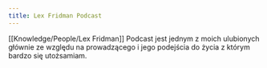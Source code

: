 ```yaml
---
title: Lex Fridman Podcast
---
```


[[Knowledge/People/Lex Fridman]] Podcast jest jednym z moich ulubionych głównie ze względu na prowadzącego i jego podejścia do życia z którym bardzo się utożsamiam. 